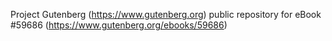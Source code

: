 Project Gutenberg (https://www.gutenberg.org) public repository for
eBook #59686 (https://www.gutenberg.org/ebooks/59686)
